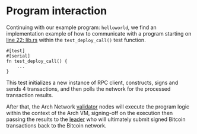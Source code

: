 # Program interaction

Continuing with our example program: `helloworld`, we find an implementation example of how to communicate with a program starting on [line 22: lib.rs] within the `test_deploy_call()` test function.

```rust,ignore
#[test]
#[serial]
fn test_deploy_call() { 
    ...
}
```

This test initializes a new instance of RPC client, constructs, signs and sends 4 transactions, and then polls the network for the processed transaction results.

After that, the Arch Network [validator] nodes will execute the program logic within the context of the Arch VM, signing-off on the execution then passing the results to the [leader] who will ultimately submit signed Bitcoin transactions back to the Bitcoin network.

[leader]: ../concepts/nodes.md#leader
[validator]: ../concepts/nodes.md#validator
[line 22: lib.rs]: https://github.com/Arch-Network/arch-local/blob/main/examples/helloworld/src/lib.rs#L22-L122

